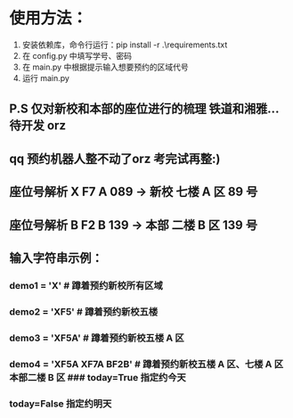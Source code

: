 # 使用方法：

1. 安装依赖库，命令行运行：pip install -r .\requirements.txt
2. 在 config.py 中填写学号、密码
3. 在 main.py 中根据提示输入想要预约的区域代号
4. 运行 main.py

## P.S 仅对新校和本部的座位进行的梳理 铁道和湘雅... 待开发 orz

## qq 预约机器人整不动了orz 考完试再整:)

## 座位号解析 X F7 A 089 → 新校 七楼 A 区 89 号

## 座位号解析 B F2 B 139 → 本部 二楼 B 区 139 号

## 输入字符串示例：

### demo1 = 'X' # 蹲着预约新校所有区域

### demo2 = 'XF5' # 蹲着预约新校五楼

### demo3 = 'XF5A' # 蹲着预约新校五楼 A 区

### demo4 = 'XF5A XF7A BF2B' # 蹲着预约新校五楼 A 区、七楼 A 区 本部二楼 B 区 ### today=True 指定约今天

### today=False 指定约明天
